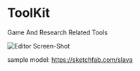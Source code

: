 # ToolKit
Game And Research Related Tools 

![Editor Screen-Shot](https://github.com/afraidofdark/ToolKit/blob/master/Editor_ScreenShot.PNG?raw=true "Editor")

sample model: https://sketchfab.com/slava

